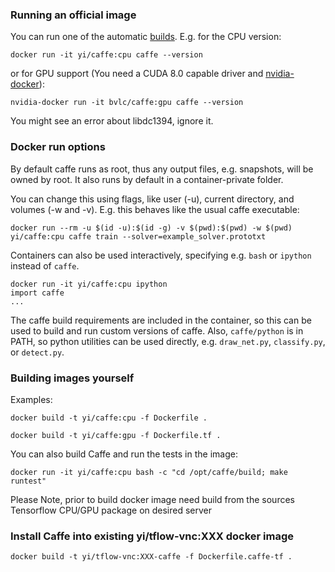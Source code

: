 
### Running an official image

You can run one of the automatic [builds](https://hub.docker.com/r/bvlc/caffe). E.g. for the CPU version:

`docker run -it yi/caffe:cpu caffe --version`

or for GPU support (You need a CUDA 8.0 capable driver and
[nvidia-docker](https://github.com/NVIDIA/nvidia-docker)):

`nvidia-docker run -it bvlc/caffe:gpu caffe --version`

You might see an error about libdc1394, ignore it.

### Docker run options

By default caffe runs as root, thus any output files, e.g. snapshots, will be owned
by root. It also runs by default in a container-private folder.

You can change this using flags, like user (-u), current directory, and volumes (-w and -v).
E.g. this behaves like the usual caffe executable:

`docker run --rm -u $(id -u):$(id -g) -v $(pwd):$(pwd) -w $(pwd) yi/caffe:cpu caffe train --solver=example_solver.prototxt`

Containers can also be used interactively, specifying e.g. `bash` or `ipython`
instead of `caffe`.

```
docker run -it yi/caffe:cpu ipython
import caffe
...
```

The caffe build requirements are included in the container, so this can be used to
build and run custom versions of caffe. Also, `caffe/python` is in PATH, so python
utilities can be used directly, e.g. `draw_net.py`, `classify.py`, or `detect.py`.

### Building images yourself

Examples:

`docker build -t yi/caffe:cpu -f Dockerfile .`

`docker build -t yi/caffe:gpu -f Dockerfile.tf .`

You can also build Caffe and run the tests in the image:

`docker run -it yi/caffe:cpu bash -c "cd /opt/caffe/build; make runtest"`

Please Note, prior to build docker image need build from the sources Tensorflow CPU/GPU package on desired server

### Install Caffe into existing yi/tflow-vnc:XXX docker image

`docker build -t yi/tflow-vnc:XXX-caffe -f Dockerfile.caffe-tf .`
